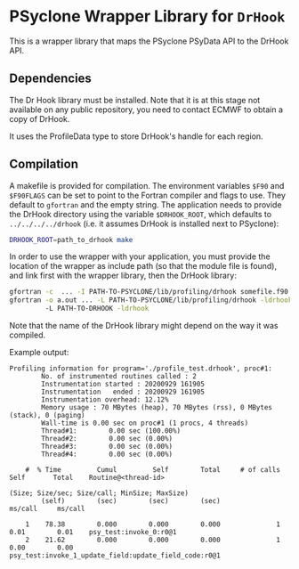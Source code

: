 # PSyclone Wrapper Library for `DrHook`

This is a wrapper library that maps the PSyclone PSyData API
to the DrHook API.


## Dependencies

The Dr Hook library  must be installed. Note that it is at this stage
not available on any public repository, you need to contact ECMWF to
obtain a copy of DrHook.

It uses the ProfileData type to store DrHook's handle for each region.

## Compilation
A makefile is provided for compilation. The environment variables
``$F90`` and ``$F90FLAGS`` can be set to point to the Fortran compiler
and flags to use. They default to ``gfortran`` and the empty string.
The application needs to provide the DrHook directory using the variable
``$DRHOOK_ROOT``, which defaults to ``../../../../drhook`` (i.e.
it assumes DrHook is installed next to PSyclone):

```sh
DRHOOK_ROOT=path_to_drhook make
```

In order to use the wrapper with your application, you must provide the
location of the wrapper as include path (so that the module file is found),
and link first with the wrapper library, then the DrHook library:

```sh
gfortran -c  ... -I PATH-TO-PSYCLONE/lib/profiling/drhook somefile.f90
gfortran -o a.out ... -L PATH-TO-PSYCLONE/lib/profiling/drhook -ldrhook_psy
         -L PATH-TO-DRHOOK -ldrhook
```
Note that the name of the DrHook library might depend on the way it was compiled.


Example output:

```
Profiling information for program='./profile_test.drhook', proc#1:
        No. of instrumented routines called : 2
        Instrumentation started : 20200929 161905
        Instrumentation   ended : 20200929 161905
        Instrumentation overhead: 12.12%
        Memory usage : 70 MBytes (heap), 70 MBytes (rss), 0 MBytes (stack), 0 (paging)
        Wall-time is 0.00 sec on proc#1 (1 procs, 4 threads)
        Thread#1:        0.00 sec (100.00%)
        Thread#2:        0.00 sec (0.00%)
        Thread#3:        0.00 sec (0.00%)
        Thread#4:        0.00 sec (0.00%)

    #  % Time         Cumul         Self        Total     # of calls        Self       Total    Routine@<thread-id>
                                                                             (Size; Size/sec; Size/call; MinSize; MaxSize)
        (self)        (sec)        (sec)        (sec)                    ms/call     ms/call

    1    78.38        0.000        0.000        0.000              1        0.01        0.01    psy_test:invoke_0:r0@1
    2    21.62        0.000        0.000        0.000              1        0.00        0.00    psy_test:invoke_1_update_field:update_field_code:r0@1

```
